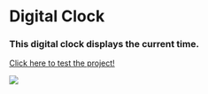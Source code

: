 # Digital Clock 
### This digital clock displays the current time.
<a href="https://vinicius-rodriguess.github.io/Digital-Clock/">Click here to test the project!</a>
<p></p>
<img src=".src/img/relogio.png"/>
